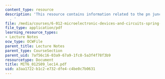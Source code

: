 ```yaml
---
content_type: resource
description: 'This resource contains information related to the pn junction diode
  . '
file: /media/courses/6-012-microelectronic-devices-and-circuits-spring-2009/a3aa1722b1c2e732dfe4c4be0c7b0631_MIT6_012S09_lec14.pdf
file_type: application/pdf
learning_resource_types:
- Lecture Notes
ocw_type: OCWFile
parent_title: Lecture Notes
parent_type: CourseSection
parent_uid: 7af56c16-03a9-67a9-1fc8-5a3f4f78f3b9
resourcetype: Document
title: MIT6_012S09_lec14.pdf
uid: a3aa1722-b1c2-e732-dfe4-c4be0c7b0631
---
```

